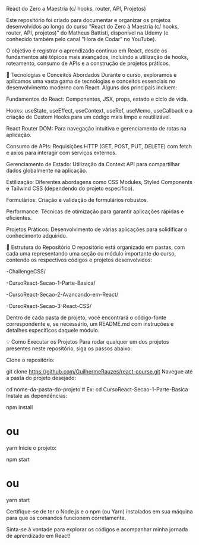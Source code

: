 React do Zero a Maestria (c/ hooks, router, API, Projetos)

Este repositório foi criado para documentar e organizar os projetos desenvolvidos ao longo do curso "React do Zero à Maestria (c/ hooks, router, API, projetos)" do Matheus Battisti, disponível na Udemy (e conhecido também pelo canal "Hora de Codar" no YouTube).

O objetivo é registrar o aprendizado contínuo em React, desde os fundamentos até tópicos mais avançados, incluindo a utilização de hooks, roteamento, consumo de APIs e a construção de projetos práticos.

🚀 Tecnologias e Conceitos Abordados
Durante o curso, exploramos e aplicamos uma vasta gama de tecnologias e conceitos essenciais no desenvolvimento moderno com React. Alguns dos principais incluem:

Fundamentos do React: Componentes, JSX, props, estado e ciclo de vida.

Hooks: useState, useEffect, useContext, useRef, useMemo, useCallback e a criação de Custom Hooks para um código mais limpo e reutilizável.

React Router DOM: Para navegação intuitiva e gerenciamento de rotas na aplicação.

Consumo de APIs: Requisições HTTP (GET, POST, PUT, DELETE) com fetch e axios para interagir com serviços externos.

Gerenciamento de Estado: Utilização da Context API para compartilhar dados globalmente na aplicação.

Estilização: Diferentes abordagens como CSS Modules, Styled Components e Tailwind CSS (dependendo do projeto específico).

Formulários: Criação e validação de formulários robustos.

Performance: Técnicas de otimização para garantir aplicações rápidas e eficientes.

Projetos Práticos: Desenvolvimento de várias aplicações para solidificar o conhecimento adquirido.

📁 Estrutura do Repositório
O repositório está organizado em pastas, com cada uma representando uma seção ou módulo importante do curso, contendo os respectivos códigos e projetos desenvolvidos:


-ChallengeCSS/

-CursoReact-Secao-1-Parte-Basica/

-CursoReact-Secao-2-Avancando-em-React/

-CursoReact-Secao-3-React-CSS/


Dentro de cada pasta de projeto, você encontrará o código-fonte correspondente e, se necessário, um README.md com instruções e detalhes específicos daquele módulo.

💡 Como Executar os Projetos
Para rodar qualquer um dos projetos presentes neste repositório, siga os passos abaixo:

Clone o repositório:

git clone https://github.com/GuilhermeRauzes/react-course.git
Navegue até a pasta do projeto desejado:

cd nome-da-pasta-do-projeto  # Ex: cd CursoReact-Secao-1-Parte-Basica
Instale as dependências:

npm install
# ou
yarn
Inicie o projeto:


npm start
# ou
yarn start

Certifique-se de ter o Node.js e o npm (ou Yarn) instalados em sua máquina para que os comandos funcionem corretamente.


Sinta-se à vontade para explorar os códigos e acompanhar minha jornada de aprendizado em React!
